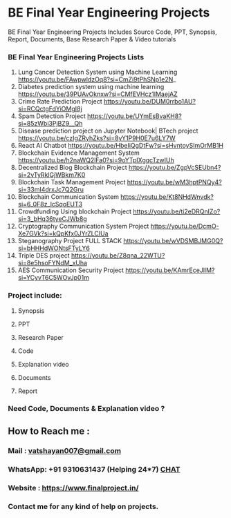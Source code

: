 # BE Final Year Engineering Projects
BE Final Year Engineering Projects Includes Source Code, PPT, Synopsis, Report, Documents, Base Research Paper &amp; Video tutorials

### BE Final Year Engineering Projects Lists

1. Lung Cancer Detection System using Machine Learning	           https://youtu.be/FAwpwldzOq8?si=CmZi9tPhSNp1e2N_
2. Diabetes prediction system using machine learning	             https://youtu.be/39PUAvOknxw?si=CMfEVHcz1IMaejAZ
3. Crime Rate Prediction Project	                                 https://youtu.be/DUM0rrbo1AU?si=RCQctgFdYiOMgI8j
4. Spam Detection Project	                                         https://youtu.be/UYmEsBvaKH8?si=85zWbi3PjBZ9__Qh
5. Disease prediction project on Jupyter Notebook| BTech project	 https://youtu.be/czIgZRyhZks?si=8yY1P9H0E7u6LY7W
6. React AI Chatbot	                                               https://youtu.be/HbeIiQgDtFw?si=sHvntoySImOrMB1H
7. Blockchain Evidence Management System	                         https://youtu.be/h2naWQ2lFa0?si=9oYTpIXgqcTzwIUh
8. Decentralized Blog Blockchain Project	                         https://youtu.be/ZgpVcSEUbn4?si=2vTyRklGjWBkm7K0
9. Blockchain Task Management Project                            	 https://youtu.be/wM3hptPNQy4?si=33mI4drxJc7Q2Gru
10. Blockchain Communication System	                               https://youtu.be/Kt8NHdWnvdk?si=6_0F8z_lcSqoEUT3
11. Crowdfunding Using blockchain Project	                         https://youtu.be/ti2eDRQnIZo?si=3_bHq36tyeCJWb8g
12. Cryptography Communication System Project	                     https://youtu.be/DcmO-Xe7GVk?si=kQpKfx0JYrZLCIUa
13. Steganography Project FULL STACK	                             https://youtu.be/wVDSMBJMG0Q?si=bHHHdWONtsFTyLY6
14. Triple DES project	                                           https://youtu.be/Z8qna_22WTU?si=8e5hsoFYNdM_xUha
15. AES Communication Security Project	                           https://youtu.be/KAmrEceJllM?si=YCyvT6C5WOvJp01m

   ### Project include: 

1. Synopsis

2. PPT

3. Research Paper


4. Code

5. Explanation video

6. Documents

7. Report


### Need Code, Documents & Explanation video ? 

## How to Reach me :

### Mail : vatshayan007@gmail.com 

### WhatsApp: +91 9310631437 (Helping 24*7) **[CHAT](https://wa.me/message/CHWN2AHCPMAZK1)** 

### Website : https://www.finalproject.in/

### Contact me for any kind of help on projects.
   
